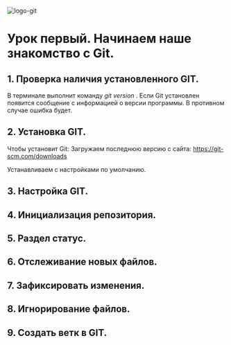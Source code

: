 ![logo-git](logo.png)

# Урок первый. Начинаем наше знакомство с Git.

## 1. Проверка наличия установленного GIT.

В терминале выполнит команду *git version* . Если Git установлен появится сообщение с информацией о версии программы. В противном случае ошибка будет. 

## 2. Установка GIT.
Чтобы установит Git: Загружаем последнюю версию с сайта: https://git-scm.com/downloads

Устанавливаем с настройками по умолчанию.

## 3. Настройка GIT. 

## 4. Инициализация репозитория.

## 5. Раздел статус.

## 6. Отслеживание новых файлов.

## 7. Зафиксировать изменения. 

## 8. Игнорирование файлов.

## 9. Создать ветк в GIT.

 